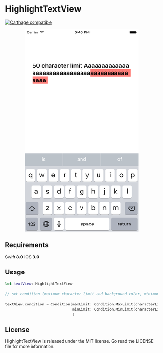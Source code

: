 # HighlightTextView

[![Carthage compatible](https://img.shields.io/badge/Carthage-compatible-4BC51D.svg?style=flat)](https://github.com/Carthage/Carthage)

<p align="center">
  <img src="HighlightTextView.png" width=375>
</p>

## Requirements

Swift **3.0**
iOS **8.0**

## Usage
```swift
let textView: HighlightTextView

// set condition (maximum character limit and background color, minimum character limit and background color)

textView.condition = Condition(maxLimit: Condition.MaxLimit(characterLimit: 50, highlightColor: UIColor.red),
                               minLimit: Condition.MinLimit(characterLimit: 20, highlightColor: UIColor.gray)
                               )
```

## License
HighlightTextView is released under the MIT license. Go read the LICENSE file for more information.

